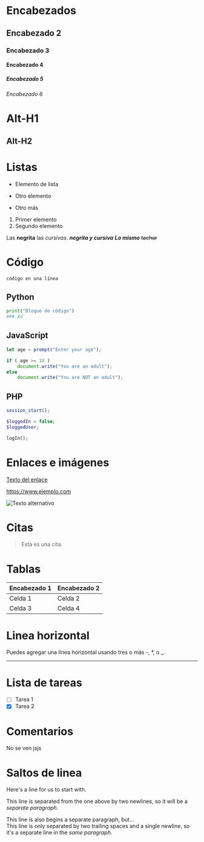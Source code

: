 # Encabezados
## Encabezado 2
### Encabezado 3
#### Encabezado 4
##### Encabezado 5
###### Encabezado 6
Alt-H1
======

Alt-H2
------

# Listas
- Elemento de lista
* Otro elemento
+ Otro más

1. Primer elemento
2. Segundo elemento

Las **negrita** las *cursivas*. 
***negrita y cursiva***
___Lo mismo___ ~~tachar~~

# Código

`código en una línea`

## Python

```python
print("Bloque de código")
### Xd
```

## JavaScript
```js
let age = prompt("Enter your age");

if ( age >= 18 )
    document.write("You are an adult");
else
    document.write("You are NOT an adult");

```

## PHP

```php
session_start();

$loggedIn = false;
$loggedUser;

logIn();
```

# Enlaces e imágenes
[Texto del enlace](https://www.ejemplo.com)

<https://www.ejemplo.com>

![Texto alternativo](https://www.ejemplo.com/imagen.jpg)

# Citas
> Esta es una cita.

# Tablas
| Encabezado 1 | Encabezado 2 |
| ------------ | ------------ |
| Celda 1      | Celda 2      |
| Celda 3      | Celda 4      |

# Linea horizontal
Puedes agregar una línea horizontal usando tres o más -, *, o _.

---

# Lista de tareas
- [ ] Tarea 1
- [x] Tarea 2

# Comentarios

No se ven jsjs

[comment]: # (This comment will not appear in the preview)

<!-- HTML comments are also hidden -->

# Saltos de linea
Here's a line for us to start with.

This line is separated from the one above by two newlines, so it will be a *separate paragraph*.

This line is also begins a separate paragraph, but...  
This line is only separated by two trailing spaces and a single newline, so it's a separate line in the *same paragraph*.